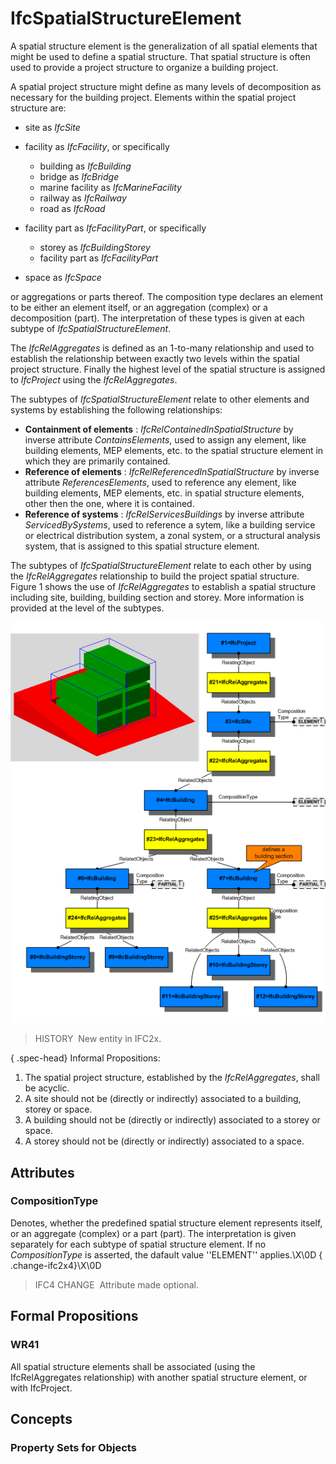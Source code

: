 # IfcSpatialStructureElement

A spatial structure element is the generalization of all spatial elements that might be used to define a spatial structure. That spatial structure is often used to provide a project structure to organize a building project.

A spatial project structure might define as many levels of decomposition as necessary for the building project. Elements within the spatial project structure are:

* site as _IfcSite_
* facility as _IfcFacility_, or specifically
    * building as _IfcBuilding_
    * bridge as _IfcBridge_
    * marine facility as _IfcMarineFacility_
    * railway as _IfcRailway_
    * road as _IfcRoad_

* facility part as _IfcFacilityPart_, or specifically
    * storey as _IfcBuildingStorey_
    * facility part as _IfcFacilityPart_

* space as _IfcSpace_

or aggregations or parts thereof. The composition type declares an element to be either an element itself, or an aggregation (complex) or a decomposition (part). The interpretation of these types is given at each subtype of _IfcSpatialStructureElement_.

The _IfcRelAggregates_ is defined as an 1-to-many relationship and used to establish the relationship between exactly two levels within the spatial project structure. Finally the highest level of the spatial structure is assigned to _IfcProject_ using the _IfcRelAggregates_.

The subtypes of _IfcSpatialStructureElement_ relate to other elements and systems by establishing the following relationships:

* **Containment of elements** : _IfcRelContainedInSpatialStructure_ by inverse attribute _ContainsElements_, used to assign any element, like building elements, MEP elements, etc. to the spatial structure element in which they are primarily contained.
* **Reference of elements** : _IfcRelReferencedInSpatialStructure_ by inverse attribute _ReferencesElements_, used to reference any element, like building elements, MEP elements, etc. in spatial structure elements, other then the one, where it is contained.
* **Reference of systems** : _IfcRelServicesBuildings_ by inverse attribute _ServicedBySystems_, used to reference a sytem, like a building service or electrical distribution system, a zonal system, or a structural analysis system, that is assigned to this spatial structure element.

The subtypes of _IfcSpatialStructureElement_ relate to each other by using the _IfcRelAggregates_ relationship to build the project spatial structure. Figure 1 shows the use of _IfcRelAggregates_ to establish a spatial structure including site, building, building section and storey. More information is provided at the level of the subtypes.

!["fig1"](../../../../figures/ifcspatialstructureelement-spatialstructure.png "Figure 1 &mdash; Spatial structure element composition")

> HISTORY&nbsp; New entity in IFC2x.

{ .spec-head}
Informal Propositions:

1. The spatial project structure, established by the _IfcRelAggregates_, shall be acyclic.
2. A site should not be (directly or indirectly) associated to a building, storey or space.
3. A building should not be (directly or indirectly) associated to a storey or space.
4. A storey should not be (directly or indirectly) associated to a space.

## Attributes

### CompositionType
Denotes, whether the predefined spatial structure element represents itself, or an aggregate (complex) or a part (part). The interpretation is given separately for each subtype of spatial structure element. If no _CompositionType_ is asserted, the dafault value ''ELEMENT'' applies.\X\0D
{ .change-ifc2x4}\X\0D
> IFC4 CHANGE&nbsp; Attribute made optional.

## Formal Propositions

### WR41
All spatial structure elements shall be associated (using the IfcRelAggregates relationship) with another spatial structure element, or with IfcProject.

## Concepts

### Property Sets for Objects


